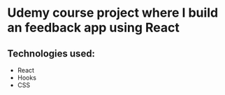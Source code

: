 # Udemy course project where I build an feedback app using React

## Technologies used:

- React
- Hooks
- CSS
